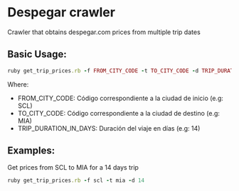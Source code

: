 # Despegar crawler

Crawler that obtains despegar.com prices from multiple trip dates

## Basic Usage:

```ruby
ruby get_trip_prices.rb -f FROM_CITY_CODE -t TO_CITY_CODE -d TRIP_DURATION_IN_DAYS
```

Where:
* FROM_CITY_CODE: Código correspondiente a la ciudad de inicio (e.g: SCL)
* TO_CITY_CODE: Código correspondiente a la ciudad de destino (e.g: MIA)
* TRIP_DURATION_IN_DAYS: Duración del viaje en días (e.g: 14)

## Examples:
Get prices from SCL to MIA for a 14 days trip
```ruby
ruby get_trip_prices.rb -f scl -t mia -d 14
```
